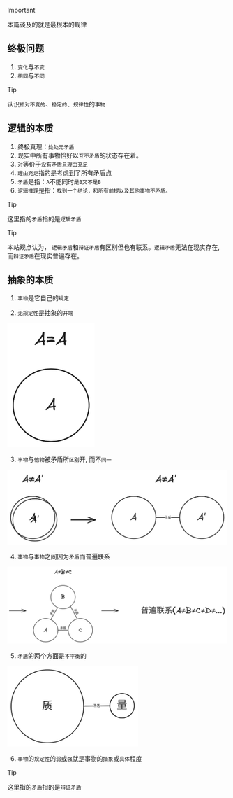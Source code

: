 > [!IMPORTANT]
> 本篇谈及的就是最根本的规律

## 终极问题

1. `变化`与`不变`
2. `相同`与`不同`

> [!TIP]
> 认识`相对不变的`、`稳定的`、`规律性`的`事物`

## 逻辑的本质

1. 终极真理：`处处无矛盾`
2. 现实中所有事物恰好以`互不矛盾`的状态存在着。
3. `对`等价于`没有矛盾且理由充足`
4. `理由充足`指的是考虑到了所有矛盾点
5. `矛盾`是指：`A`不能同时`是B又不是B`
6. `逻辑推理`是指：`找到一个结论，和所有前提以及其他事物不矛盾。`

> [!TIP]
> 这里指的`矛盾`指的是`逻辑矛盾`

> [!TIP]
> 本站观点认为， `逻辑矛盾`和`辩证矛盾`有区别但也有联系。`逻辑矛盾`无法在现实存在, 而`辩证矛盾`在现实普遍存在。

## 抽象的本质

1. `事物`是它自己的`规定`

2. `无规定性`是抽象的`开端`

<img src="../images/aea.png" width="200">

3. `事物`与`他物`被矛盾所`区别`开, 而不`同一`

<img src="../images/anea.png" width="900">

4. `事物`与`事物`之间因为`矛盾`而普遍联系

<img src="../images/anebnec.png" width="900">

5. `矛盾`的两个方面是`不平衡`的

<img src="../images/pneq.png" width="300">

6. `事物`的`规定性`的`弱`或`强`就是事物的`抽象`或`具体`程度


> [!TIP]
> 这里指的`矛盾`指的是`辩证矛盾`
